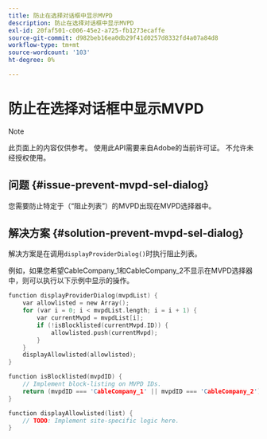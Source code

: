 ```yaml
---
title: 防止在选择对话框中显示MVPD
description: 防止在选择对话框中显示MVPD
exl-id: 20faf501-c006-45e2-a725-fb1273ecaffe
source-git-commit: d982beb16ea0db29f41d0257d8332fd4a07a84d8
workflow-type: tm+mt
source-wordcount: '103'
ht-degree: 0%

---
```


# 防止在选择对话框中显示MVPD

>[!NOTE]
>
>此页面上的内容仅供参考。 使用此API需要来自Adobe的当前许可证。 不允许未经授权使用。

## 问题 {#issue-prevent-mvpd-sel-dialog}

您需要防止特定于（“阻止列表”）的MVPD出现在MVPD选择器中。


## 解决方案 {#solution-prevent-mvpd-sel-dialog}

解决方案是在调用`displayProviderDialog()`时执行阻止列表。

例如，如果您希望CableCompany_1和CableCompany_2不显示在MVPD选择器中，则可以执行以下示例中显示的操作。

```C
function displayProviderDialog(mvpdList) {
    var allowlisted = new Array();
    for (var i = 0; i < mvpdList.length; i = i + 1) {
        var currentMvpd = mvpdList[i];
        if (!isBlocklisted(currentMvpd.ID)) {
            allowlisted.push(currentMvpd);
        }
    }
    displayAllowlisted(allowlisted);
}

function isBlocklisted(mvpdID) {
    // Implement block-listing on MVPD IDs.
    return (mvpdID === 'CableCompany_1' || mvpdID === 'CableCompany_2');
}

function displayAllowlisted(list) {
    // TODO: Implement site-specific logic here.
} 
```

<!--
**Related Information**

* [Allow MVPDs in the Selection Dialog](/help/authentication/allow-mvpd-selectn-dialog.md)
* **Code samples**
* [Programmer integration guide](/help/authentication/programmer-integration-guide-overview.md)
-->
